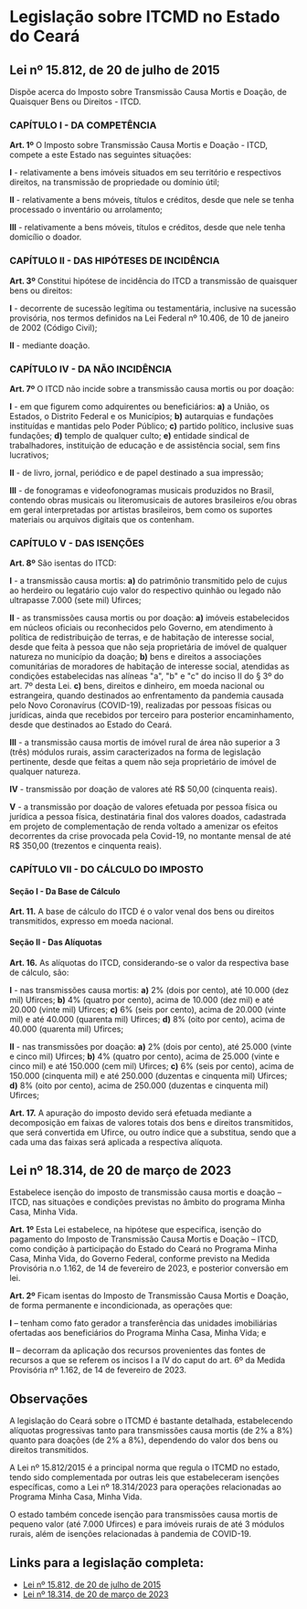 # Legislação sobre ITCMD no Estado do Ceará

## Lei nº 15.812, de 20 de julho de 2015

Dispõe acerca do Imposto sobre Transmissão Causa Mortis e Doação, de Quaisquer Bens ou Direitos - ITCD.

### CAPÍTULO I - DA COMPETÊNCIA

**Art. 1º** O Imposto sobre Transmissão Causa Mortis e Doação - ITCD, compete a este Estado nas seguintes situações:

**I** - relativamente a bens imóveis situados em seu território e respectivos direitos, na transmissão de propriedade ou domínio útil;

**II** - relativamente a bens móveis, títulos e créditos, desde que nele se tenha processado o inventário ou arrolamento;

**III** - relativamente a bens móveis, títulos e créditos, desde que nele tenha domicílio o doador.

### CAPÍTULO II - DAS HIPÓTESES DE INCIDÊNCIA

**Art. 3º** Constitui hipótese de incidência do ITCD a transmissão de quaisquer bens ou direitos:

**I** - decorrente de sucessão legítima ou testamentária, inclusive na sucessão provisória, nos termos definidos na Lei Federal nº 10.406, de 10 de janeiro de 2002 (Código Civil);

**II** - mediante doação.

### CAPÍTULO IV - DA NÃO INCIDÊNCIA

**Art. 7º** O ITCD não incide sobre a transmissão causa mortis ou por doação:

**I** - em que figurem como adquirentes ou beneficiários:
**a)** a União, os Estados, o Distrito Federal e os Municípios;
**b)** autarquias e fundações instituídas e mantidas pelo Poder Público;
**c)** partido político, inclusive suas fundações;
**d)** templo de qualquer culto;
**e)** entidade sindical de trabalhadores, instituição de educação e de assistência social, sem fins lucrativos;

**II** - de livro, jornal, periódico e de papel destinado a sua impressão;

**III** - de fonogramas e videofonogramas musicais produzidos no Brasil, contendo obras musicais ou literomusicais de autores brasileiros e/ou obras em geral interpretadas por artistas brasileiros, bem como os suportes materiais ou arquivos digitais que os contenham.

### CAPÍTULO V - DAS ISENÇÕES

**Art. 8º** São isentas do ITCD:

**I** - a transmissão causa mortis:
**a)** do patrimônio transmitido pelo de cujus ao herdeiro ou legatário cujo valor do respectivo quinhão ou legado não ultrapasse 7.000 (sete mil) Ufirces;

**II** - as transmissões causa mortis ou por doação:
**a)** imóveis estabelecidos em núcleos oficiais ou reconhecidos pelo Governo, em atendimento à política de redistribuição de terras, e de habitação de interesse social, desde que feita à pessoa que não seja proprietária de imóvel de qualquer natureza no município da doação;
**b)** bens e direitos a associações comunitárias de moradores de habitação de interesse social, atendidas as condições estabelecidas nas alíneas "a", "b" e "c" do inciso II do § 3º do art. 7º desta Lei.
**c)** bens, direitos e dinheiro, em moeda nacional ou estrangeira, quando destinados ao enfrentamento da pandemia causada pelo Novo Coronavírus (COVID-19), realizadas por pessoas físicas ou jurídicas, ainda que recebidos por terceiro para posterior encaminhamento, desde que destinados ao Estado do Ceará.

**III** - a transmissão causa mortis de imóvel rural de área não superior a 3 (três) módulos rurais, assim caracterizados na forma de legislação pertinente, desde que feitas a quem não seja proprietário de imóvel de qualquer natureza.

**IV** - transmissão por doação de valores até R$ 50,00 (cinquenta reais).

**V** - a transmissão por doação de valores efetuada por pessoa física ou jurídica a pessoa física, destinatária final dos valores doados, cadastrada em projeto de complementação de renda voltado a amenizar os efeitos decorrentes da crise provocada pela Covid-19, no montante mensal de até R$ 350,00 (trezentos e cinquenta reais).

### CAPÍTULO VII - DO CÁLCULO DO IMPOSTO

#### Seção I - Da Base de Cálculo

**Art. 11.** A base de cálculo do ITCD é o valor venal dos bens ou direitos transmitidos, expresso em moeda nacional.

#### Seção II - Das Alíquotas

**Art. 16.** As alíquotas do ITCD, considerando-se o valor da respectiva base de cálculo, são:

**I** - nas transmissões causa mortis:
**a)** 2% (dois por cento), até 10.000 (dez mil) Ufirces;
**b)** 4% (quatro por cento), acima de 10.000 (dez mil) e até 20.000 (vinte mil) Ufirces;
**c)** 6% (seis por cento), acima de 20.000 (vinte mil) e até 40.000 (quarenta mil) Ufirces;
**d)** 8% (oito por cento), acima de 40.000 (quarenta mil) Ufirces;

**II** - nas transmissões por doação:
**a)** 2% (dois por cento), até 25.000 (vinte e cinco mil) Ufirces;
**b)** 4% (quatro por cento), acima de 25.000 (vinte e cinco mil) e até 150.000 (cem mil) Ufirces;
**c)** 6% (seis por cento), acima de 150.000 (cinquenta mil) e até 250.000 (duzentas e cinquenta mil) Ufirces;
**d)** 8% (oito por cento), acima de 250.000 (duzentas e cinquenta mil) Ufirces;

**Art. 17.** A apuração do imposto devido será efetuada mediante a decomposição em faixas de valores totais dos bens e direitos transmitidos, que será convertida em Ufirce, ou outro índice que a substitua, sendo que a cada uma das faixas será aplicada a respectiva alíquota.

## Lei nº 18.314, de 20 de março de 2023

Estabelece isenção do imposto de transmissão causa mortis e doação – ITCD, nas situações e condições previstas no âmbito do programa Minha Casa, Minha Vida.

**Art. 1º** Esta Lei estabelece, na hipótese que especifica, isenção do pagamento do Imposto de Transmissão Causa Mortis e Doação – ITCD, como condição à participação do Estado do Ceará no Programa Minha Casa, Minha Vida, do Governo Federal, conforme previsto na Medida Provisória n.o 1.162, de 14 de fevereiro de 2023, e posterior conversão em lei.

**Art. 2º** Ficam isentas do Imposto de Transmissão Causa Mortis e Doação, de forma permanente e incondicionada, as operações que:

**I** – tenham como fato gerador a transferência das unidades imobiliárias ofertadas aos beneficiários do Programa Minha Casa, Minha Vida; e

**II** – decorram da aplicação dos recursos provenientes das fontes de recursos a que se referem os incisos I a IV do caput do art. 6º da Medida Provisória nº 1.162, de 14 de fevereiro de 2023.

## Observações

A legislação do Ceará sobre o ITCMD é bastante detalhada, estabelecendo alíquotas progressivas tanto para transmissões causa mortis (de 2% a 8%) quanto para doações (de 2% a 8%), dependendo do valor dos bens ou direitos transmitidos. 

A Lei nº 15.812/2015 é a principal norma que regula o ITCMD no estado, tendo sido complementada por outras leis que estabeleceram isenções específicas, como a Lei nº 18.314/2023 para operações relacionadas ao Programa Minha Casa, Minha Vida.

O estado também concede isenção para transmissões causa mortis de pequeno valor (até 7.000 Ufirces) e para imóveis rurais de até 3 módulos rurais, além de isenções relacionadas à pandemia de COVID-19.

## Links para a legislação completa:
- [Lei nº 15.812, de 20 de julho de 2015](https://www.legisweb.com.br/legislacao/?id=287406)
- [Lei nº 18.314, de 20 de março de 2023](https://www.legisweb.com.br/legislacao/?id=443419)
